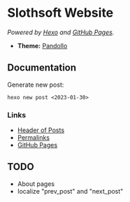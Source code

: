 ﻿# Slothsoft Website

_Powered by [Hexo](https://hexo.io) and [GitHub Pages](https://pages.github.com/)._

- **Theme:** [Pandollo](https://github.com/lyndonoc/hexo-theme-pandollo)


## Documentation

Generate new post:

```
hexo new post <2023-01-30>
```


### Links

- [Header of Posts](https://stackoverflow.com/a/32975241)
- [Permalinks](https://hexo.io/docs/permalinks.html)
- [GitHub Pages](https://hexo.io/docs/github-pages.html)


## TODO

- About pages
- localize "prev_post" and "next_post"
